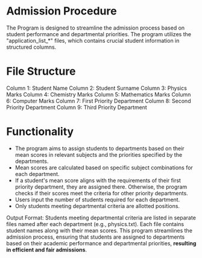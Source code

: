 # Admission Procedure

The Program is designed to streamline the admission process based on student performance and departmental priorities. The program utilizes the "application_list_*" files, which contains crucial student information in structured columns.

File Structure
==============
Column 1: Student Name
Column 2: Student Surname
Column 3: Physics Marks
Column 4: Chemistry Marks
Column 5: Mathematics Marks
Column 6: Computer Marks
Column 7: First Priority Department
Column 8: Second Priority Department
Column 9: Third Priority Department

Functionality
=============
- The program aims to assign students to departments based on their mean scores in relevant subjects and the priorities specified by the departments.
- Mean scores are calculated based on specific subject combinations for each department.
- If a student's mean score aligns with the requirements of their first priority department, they are assigned there. Otherwise, the program checks if their scores meet the criteria for other priority departments.
- Users input the number of students required for each department.
- Only students meeting departmental criteria are allotted positions.

Output Format:
Students meeting departmental criteria are listed in separate files named after each department (e.g., physics.txt).
Each file contains student names along with their mean scores.
This program streamlines the admission process, ensuring that students are assigned to departments based on their academic performance and departmental priorities, **resulting in efficient and fair admissions**.
